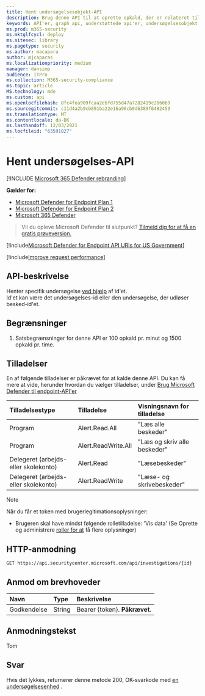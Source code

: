 ```yaml
---
title: Hent undersøgelsesobjekt-API
description: Brug denne API til at oprette opkald, der er relateret til at få undersøgelsesobjekt
keywords: API'er, graph api, understøttede api'er, undersøgelsesobjekt
ms.prod: m365-security
ms.mktglfcycl: deploy
ms.sitesec: library
ms.pagetype: security
ms.author: macapara
author: mjcaparas
ms.localizationpriority: medium
manager: dansimp
audience: ITPro
ms.collection: M365-security-compliance
ms.topic: article
MS.technology: mde
ms.custom: api
ms.openlocfilehash: 8fc4fea909fcaa2ebfd755d47a7282419c2860b9
ms.sourcegitcommit: c11d4a2b9cb891ba22e16a96cb9d6389f6482459
ms.translationtype: MT
ms.contentlocale: da-DK
ms.lasthandoff: 12/03/2021
ms.locfileid: "63591827"
---
```

# <a name="get-investigation-api"></a>Hent undersøgelses-API

[!INCLUDE [Microsoft 365 Defender rebranding](../../includes/microsoft-defender.md)]

**Gælder for:**
- [Microsoft Defender for Endpoint Plan 1](https://go.microsoft.com/fwlink/?linkid=2154037)
- [Microsoft Defender for Endpoint Plan 2](https://go.microsoft.com/fwlink/?linkid=2154037)
- [Microsoft 365 Defender](https://go.microsoft.com/fwlink/?linkid=2118804)

> Vil du opleve Microsoft Defender til slutpunkt? [Tilmeld dig for at få en gratis prøveversion.](https://signup.microsoft.com/create-account/signup?products=7f379fee-c4f9-4278-b0a1-e4c8c2fcdf7e&ru=https://aka.ms/MDEp2OpenTrial?ocid=docs-wdatp-exposedapis-abovefoldlink)

[!include[Microsoft Defender for Endpoint API URIs for US Government](../../includes/microsoft-defender-api-usgov.md)]

[!include[Improve request performance](../../includes/improve-request-performance.md)]


## <a name="api-description"></a>API-beskrivelse
Henter specifik undersøgelse [ved hjælp](investigation.md) af id'et.
<br> Id'et kan være det undersøgelses-id eller den undersøgelse, der udløser besked-id'et.


## <a name="limitations"></a>Begrænsninger
1. Satsbegrænsninger for denne API er 100 opkald pr. minut og 1500 opkald pr. time.


## <a name="permissions"></a>Tilladelser

En af følgende tilladelser er påkrævet for at kalde denne API. Du kan få mere at vide, herunder hvordan du vælger tilladelser, under [Brug Microsoft Defender til endpoint-API'er](apis-intro.md)

Tilladelsestype|Tilladelse|Visningsnavn for tilladelse
:---|:---|:---
Program|Alert.Read.All|"Læs alle beskeder"
Program|Alert.ReadWrite.All|"Læs og skriv alle beskeder"
Delegeret (arbejds- eller skolekonto) | Alert.Read | "Læsebeskeder"
Delegeret (arbejds- eller skolekonto) | Alert.ReadWrite | "Læse- og skrivebeskeder"

> [!NOTE]
> Når du får et token med brugerlegitimationsoplysninger:
>
> - Brugeren skal have mindst følgende rolletilladelse: 'Vis data' (Se Oprette og administrere [roller for at](user-roles.md) få flere oplysninger)

## <a name="http-request"></a>HTTP-anmodning

```http
GET https://api.securitycenter.microsoft.com/api/investigations/{id}
```

## <a name="request-headers"></a>Anmod om brevhoveder

Navn|Type|Beskrivelse
:---|:---|:---
Godkendelse | String | Bearer {token}. **Påkrævet**.

## <a name="request-body"></a>Anmodningstekst

Tom

## <a name="response"></a>Svar

Hvis det lykkes, returnerer denne metode 200, OK-svarkode med [en undersøgelsesenhed](investigation.md) .

